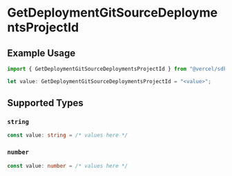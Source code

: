 # GetDeploymentGitSourceDeploymentsProjectId

## Example Usage

```typescript
import { GetDeploymentGitSourceDeploymentsProjectId } from "@vercel/sdk/models/operations/getdeployment.js";

let value: GetDeploymentGitSourceDeploymentsProjectId = "<value>";
```

## Supported Types

### `string`

```typescript
const value: string = /* values here */
```

### `number`

```typescript
const value: number = /* values here */
```

